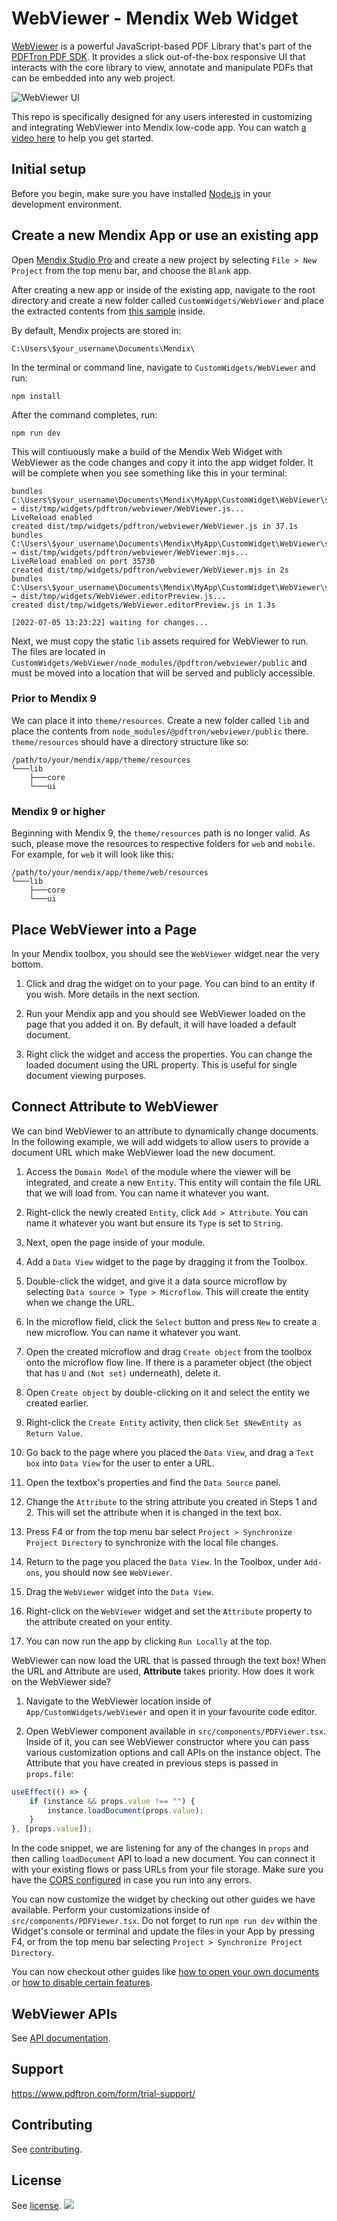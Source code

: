 # WebViewer - Mendix Web Widget

[WebViewer](https://www.pdftron.com/documentation/web/) is a powerful JavaScript-based PDF Library that's part of the [PDFTron PDF SDK](https://www.pdftron.com). It provides a slick out-of-the-box responsive UI that interacts with the core library to view, annotate and manipulate PDFs that can be embedded into any web project.

![WebViewer UI](https://www.pdftron.com/downloads/pl/webviewer-ui.png)

This repo is specifically designed for any users interested in customizing and integrating WebViewer into Mendix low-code app. You can watch [a video here](https://youtu.be/a9HNVzbmDLM) to help you get started.

## Initial setup

Before you begin, make sure you have installed [Node.js](https://nodejs.org/en/) in your development environment.

## Create a new Mendix App or use an existing app

Open [Mendix Studio Pro](https://docs.mendix.com/howto/general/install) and create a new project by selecting `File > New Project` from the top menu bar, and choose the `Blank` app.

After creating a new app or inside of the existing app, navigate to the root directory and create a new folder called `CustomWidgets/WebViewer` and place the extracted contents from [this sample](https://github.com/PDFTron/webviewer-mendix-sample) inside.

By default, Mendix projects are stored in:
```
C:\Users\$your_username\Documents\Mendix\
```
In the terminal or command line, navigate to `CustomWidgets/WebViewer` and run:
```
npm install
```

After the command completes, run:
```
npm run dev
```
This will contiuously make a build of the Mendix Web Widget with WebViewer as the code changes and copy it into the app widget folder. It will be complete when you see something like this in your terminal:

```
bundles C:\Users\$your_username\Documents\Mendix\MyApp\CustomWidget\WebViewer\src\WebViewer.tsx → dist/tmp/widgets/pdftron/webviewer/WebViewer.js...
LiveReload enabled
created dist/tmp/widgets/pdftron/webviewer/WebViewer.js in 37.1s
bundles C:\Users\$your_username\Documents\Mendix\MyApp\CustomWidget\WebViewer\src\WebViewer.tsx → dist/tmp/widgets/pdftron/webviewer/WebViewer.mjs...
LiveReload enabled on port 35730
created dist/tmp/widgets/pdftron/webviewer/WebViewer.mjs in 2s
bundles C:\Users\$your_username\Documents\Mendix\MyApp\CustomWidget\WebViewer\src\WebViewer.editorPreview.tsx → dist/tmp/widgets/WebViewer.editorPreview.js...
created dist/tmp/widgets/WebViewer.editorPreview.js in 1.3s

[2022-07-05 13:23:22] waiting for changes...
```

Next, we must copy the static `lib` assets required for WebViewer to run. The files are located in `CustomWidgets/WebViewer/node_modules/@pdftron/webviewer/public` and must be moved into a location that will be served and publicly accessible.

### Prior to Mendix 9

We can place it into `theme/resources`. Create a new folder called `lib` and place the contents from `node_modules/@pdftron/webviewer/public` there.
`theme/resources` should have a directory structure like so:
```
/path/to/your/mendix/app/theme/resources
└───lib
    ├───core
    └───ui
```

### Mendix 9 or higher

Beginning with Mendix 9, the `theme/resources` path is no longer valid. As such, please move the resources to respective folders for `web` and `mobile`. For example, for `web` it will look like this:
```
/path/to/your/mendix/app/theme/web/resources
└───lib
    ├───core
    └───ui
```

## Place WebViewer into a Page

In your Mendix toolbox, you should see the `WebViewer` widget near the very bottom.

1. Click and drag the widget on to your page. You can bind to an entity if you wish. More details in the next section.

2. Run your Mendix app and you should see WebViewer loaded on the page that you added it on. By default, it will have loaded a default document.

3. Right click the widget and access the properties. You can change the loaded document using the URL property. This is useful for single document viewing purposes.

## Connect Attribute to WebViewer

We can bind WebViewer to an attribute to dynamically change documents. In the following example, we will add widgets to allow users to provide a document URL which make WebViewer load the new document.

1. Access the `Domain Model` of the module where the viewer will be integrated, and create a new `Entity`. This entity will contain the file URL that we will load from. You can name it whatever you want.

2. Right-click the newly created `Entity`, click `Add > Attribute`. You can name it whatever you want but ensure its `Type` is set to `String`.

3. Next, open the page inside of your module.

4. Add a `Data View` widget to the page by dragging it from the Toolbox.

5. Double-click the widget, and give it a data source microflow by selecting `Data source > Type > Microflow`. This will create the entity when we change the URL.

6. In the microflow field, click the `Select` button and press `New` to create a new microflow. You can name it whatever you want.

7. Open the created microflow and drag `Create object` from the toolbox onto the microflow flow line. If there is a parameter object (the object that has `U` and `(Not set)` underneath), delete it.

8. Open `Create object` by double-clicking on it and select the entity we created earlier.

9. Right-click the `Create Entity` activity, then click `Set $NewEntity as Return Value`.

10. Go back to the page where you placed the `Data View`, and drag a `Text box` into `Data View` for the user to enter a URL.

11. Open the textbox's properties and find the `Data Source` panel.

12. Change the `Attribute` to the string attribute you created in Steps 1 and 2. This will set the attribute when it is changed in the text box.

13. Press F4 or from the top menu bar select `Project > Synchronize Project Directory` to synchronize with the local file changes.

14. Return to the page you placed the `Data View`. In the Toolbox, under `Add-ons`, you should now see `WebViewer`.

15. Drag the `WebViewer` widget into the `Data View`.

16. Right-click on the `WebViewer` widget and set the `Attribute` property to the attribute created on your entity.

17. You can now run the app by clicking `Run Locally` at the top.

WebViewer can now load the URL that is passed through the text box! When the URL and Attribute are used, **Attribute** takes priority. How does it work on the WebViewer side?

1. Navigate to the WebViewer location inside of `App/CustomWidgets/webViewer` and open it in your favourite code editor.

2. Open WebViewer component available in `src/components/PDFViewer.tsx`. Inside of it, you can see WebViewer constructor where you can pass various customization options and call APIs on the instance object. The Attribute that you have created in previous steps is passed in `props.file`:

```javascript
useEffect(() => {
    if (instance && props.value !== "") {
        instance.loadDocument(props.value);
    }
}, [props.value]);
```

In the code snippet, we are listening for any of the changes in `props` and then calling `loadDocument` API to load a new document. You can connect it with your existing flows or pass URLs from your file storage. Make sure you have the [CORS configured](https://www.pdftron.com/documentation/web/faq/cors-support/) in case you run into any errors.

You can now customize the widget by checking out other guides we have available. Perform your customizations inside of `src/components/PDFViewer.tsx`. Do not forget to run `npm run dev` within the Widget's console or terminal and update the files in your App by pressing F4, or from the top menu bar selecting `Project > Synchronize Project Directory`.

You can now checkout other guides like [how to open your own documents](https://www.pdftron.com/documentation/web/guides/basics/open/url/) or [how to disable certain features](https://www.pdftron.com/documentation/web/guides/hiding-elements/).

## WebViewer APIs

See [API documentation](https://www.pdftron.com/documentation/web/guides/ui/apis).

## Support

https://www.pdftron.com/form/trial-support/

## Contributing

See [contributing](./CONTRIBUTING.md).

## License

See [license](./LICENSE).
![](https://onepixel.pdftron.com/webviewer-react-sample)
